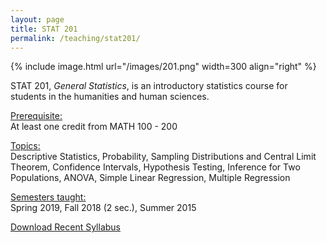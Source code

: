 ```yaml
---
layout: page
title: STAT 201
permalink: /teaching/stat201/
---
```



{% include image.html url="/images/201.png" width=300 align="right" %} 

STAT 201, <i>General Statistics</i>, is an introductory statistics course for students in the humanities and human sciences. 

<u>Prerequisite:</u><br>
At least one credit from MATH 100 - 200

<u>Topics:</u> <br>
Descriptive Statistics, Probability, Sampling Distributions and Central Limit Theorem, Confidence Intervals, Hypothesis Testing, Inference for Two Populations, ANOVA, Simple Linear Regression, Multiple Regression

<u>Semesters taught:</u><br>
Spring 2019, Fall 2018 (2 sec.), Summer 2015

[Download Recent Syllabus](/teaching/201-syllabus.pdf)